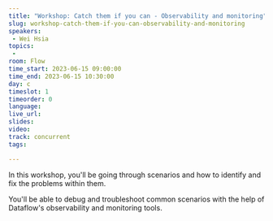 ```yaml
---
title: "Workshop: Catch them if you can - Observability and monitoring"
slug: workshop-catch-them-if-you-can-observability-and-monitoring
speakers:
 - Wei Hsia
topics:
 - 
room: Flow
time_start: 2023-06-15 09:00:00
time_end: 2023-06-15 10:30:00
day: c
timeslot: 1
timeorder: 0
language: 
live_url: 
slides: 
video: 
track: concurrent
tags:

---
```


In this workshop, you'll be going through scenarios and how to identify and fix the problems within them. 

You'll be able to debug and troubleshoot common scenarios with the help of Dataflow's observability and monitoring tools. 